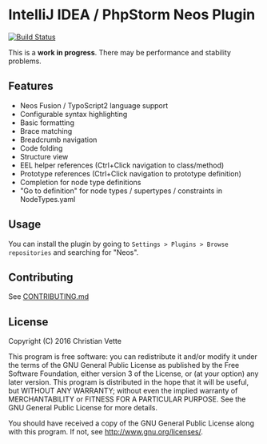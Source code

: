 IntelliJ IDEA / PhpStorm Neos Plugin
====================================
[![Build Status](https://travis-ci.org/cvette/intellij-neos.svg?branch=master)](https://travis-ci.org/cvette/intellij-neos)

This is a **work in progress**. There may be performance and stability problems.

Features
--------

* Neos Fusion / TypoScript2 language support
 * Configurable syntax highlighting
 * Basic formatting
 * Brace matching
 * Breadcrumb navigation
 * Code folding
 * Structure view
 * EEL helper references (Ctrl+Click navigation to class/method)
 * Prototype references (Ctrl+Click navigation to prototype definition)
* Completion for node type definitions
* "Go to definition" for node types / supertypes / constraints in NodeTypes.yaml

Usage
-----
You can install the plugin by going to `Settings > Plugins > Browse repositories` and searching for "Neos".

Contributing
------------
See [CONTRIBUTING.md](CONTRIBUTING.md)

License
-------
Copyright (C) 2016  Christian Vette

This program is free software: you can redistribute it and/or modify it under the terms of the GNU General Public License as published by the Free Software Foundation, either version 3 of the License, or (at your option) any later version. This program is distributed in the hope that it will be useful, but WITHOUT ANY WARRANTY; without even the implied warranty of MERCHANTABILITY or FITNESS FOR A PARTICULAR PURPOSE.  See the GNU General Public License for more details.

You should have received a copy of the GNU General Public License along with this program.  If not, see <http://www.gnu.org/licenses/>.
